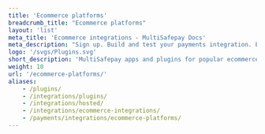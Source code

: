 ```yaml
---
title: 'Ecommerce platforms'
breadcrumb_title: "Ecommerce platforms"
layout: 'list'
meta_title: 'Ecommerce integrations - MultiSafepay Docs'
meta_description: "Sign up. Build and test your payments integration. Explore our products and services. Use our API reference, SDKs, and wrappers. Get support."
logo: '/svgs/Plugins.svg'
short_description: 'MultiSafepay apps and plugins for popular ecommerce platforms'
weight: 10
url: '/ecommerce-platforms/'
aliases: 
    - /plugins/
    - /integrations/plugins/
    - /integrations/hosted/
    - /integrations/ecommerce-integrations/
    - /payments/integrations/ecommerce-platforms/
---
```

